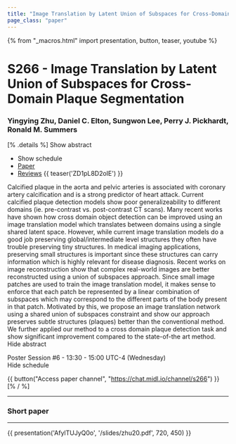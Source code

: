 ```yaml
---
title: "Image Translation by Latent Union of Subspaces for Cross-Domain Plaque Segmentation"
page_class: "paper"
---
```


{% from "_macros.html" import presentation, button, teaser, youtube %}

# S266 - Image Translation by Latent Union of Subspaces for Cross-Domain Plaque Segmentation

### Yingying Zhu, Daniel C. Elton, Sungwon Lee, Perry J. Pickhardt, Ronald M. Summers

[% .details %]
<a class="toggle_visibility" data-selector=".abstract" data-level="3">Show abstract</a>
- <a class="toggle_visibility" data-selector=".schedule" data-level="3">Show schedule</a>
- <a href="https://openreview.net/pdf?id=qJxBTPyVYA">Paper</a>
- <a href="https://openreview.net/forum?id=qJxBTPyVYA">Reviews</a>
{{ teaser('ZD1pL8D2oIE') }}

<p>
    <span class="abstract">
        Calcified plaque in the aorta and pelvic arteries is associated with coronary artery calcification and is a strong predictor of heart attack. Current calcified plaque detection models show poor generalizeability to different domains (ie. pre-contrast vs. post-contrast CT scans). Many recent works have shown how cross domain object detection can be improved using an image translation model which translates between domains using a single shared latent space. However, while current image translation models do a good job preserving global/intermediate level structures they often have trouble preserving tiny structures. In medical imaging applications, preserving small structures is important since these structures can carry information which is highly relevant for disease diagnosis. Recent works on image reconstruction show that complex real-world images are better reconstructed using a union of subspaces approach. Since small image patches are used to train the image translation model, it makes sense to enforce that each patch be represented by a linear combination of subspaces which may correspond to the different parts of the body present in that patch. Motivated by this, we propose an image translation network using a shared union of subspaces constraint and show our approach preserves subtle structures (plaques) better than the conventional method. We further applied our method to a cross domain plaque detection task and show significant improvement compared to the state-of-the art method.
        <br>
        <span class="actions"><a class="toggle_visibility" data-level="2">Hide abstract</a></span>
    </span>
</p>

<p>
    <span class="schedule">
        Poster Session #6  - 13:30 - 15:00 UTC-4 (Wednesday)
        <br>
        <span class="actions"><a class="toggle_visibility" data-level="2">Hide schedule</a></span>
    </span>
</p>

{{ button("Access paper channel", "https://chat.midl.io/channel/s266") }}
[% / %]

---


### Short paper

---

{{ presentation('AfylTUJyQ0o', '/slides/zhu20.pdf', 720, 450) }}